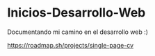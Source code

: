 # Inicios-Desarrollo-Web
Documentando mi camino en el desarrollo web :)

https://roadmap.sh/projects/single-page-cv 
